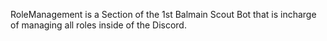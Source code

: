 RoleManagement is a Section of the 1st Balmain Scout Bot that is incharge of managing all roles inside of the Discord.